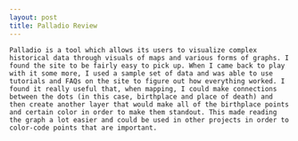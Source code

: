 ```yaml
---
layout: post
title: Palladio Review
---
```


	Palladio is a tool which allows its users to visualize complex historical data through visuals of maps and various forms of graphs. I found the site to be fairly easy to pick up. When I came back to play with it some more, I used a sample set of data and was able to use tutorials and FAQs on the site to figure out how everything worked. I found it really useful that, when mapping, I could make connections between the dots (in this case, birthplace and place of death) and then create another layer that would make all of the birthplace points and certain color in order to make them standout. This made reading the graph a lot easier and could be used in other projects in order to color-code points that are important.
